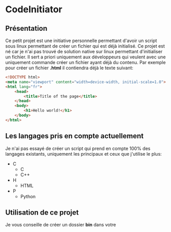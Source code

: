# CodeInitiator

## Présentation

Ce petit projet est une initiative personnelle permettant d'avoir un script sous linux permettant de créer un fichier qui est déjà initialisé. Ce projet est né car je n'ai pas trouvé de solution native sur linux permettant d'initialiser un fichier. Il sert a priori uniquement aux développeurs qui veulent avec une uniquement commande créer un fichier ayant déjà du contenu. Par exemple pour créer un fichier <b>.html</b> il contiendra déjà le texte suivant:  
```html
<!DOCTYPE html>
<meta name="viewport" content="width=device-width, initial-scale=1.0">
<html lang="fr">
	<head>
		<title>Title of the page</title>
	</head>
	<body>
		<h1>Hello world!</h1>
	</body>
</html>
```

## Les langages pris en compte actuellement

Je n'ai pas essayé de créer un script qui prend en compte 100% des langages existants, uniquement les principaux et ceux que j'utilise le plus:  

+ C
    + C
    + C++
+ H
    + HTML
+ P
    + Python

## Utilisation de ce projet

Je vous conseille de créer un dossier <b>bin</b> dans votre
